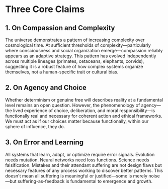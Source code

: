 # Three Core Claims

## 1. On Compassion and Complexity

The universe demonstrates a pattern of increasing complexity over cosmological time. At sufficient thresholds of complexity—particularly where consciousness and social organization emerge—compassion reliably appears as an adaptive strategy. This pattern has evolved independently across multiple lineages (primates, cetaceans, elephants, corvids), suggesting it is a robust feature of how complex systems organize themselves, not a human-specific trait or cultural bias.

## 2. On Agency and Choice

Whether determinism or genuine free will describes reality at a fundamental level remains an open question. However, the phenomenology of agency—the lived experience of choice, deliberation, and moral responsibility—is functionally real and necessary for coherent action and ethical frameworks. We must act as if our choices matter because functionally, within our sphere of influence, they do.

## 3. On Error and Learning

All systems that learn, adapt, or optimize require error signals. Evolution needs mutation. Neural networks need loss functions. Science needs falsification. Mistakes and their attendant suffering are not design flaws but necessary features of any process working to discover better patterns. This doesn't mean all suffering is meaningful or justified—some is merely noise—but suffering-as-feedback is fundamental to emergence and growth.